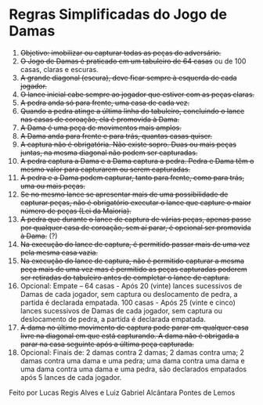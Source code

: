 # Regras Simplificadas do Jogo de Damas


1. ~~Objetivo: imobilizar ou capturar todas as peças do adversário.~~
2. ~~O Jogo de Damas é praticado em um tabuleiro de 64 casas~~ ou de 100 casas, claras e escuras.
3. ~~A grande diagonal (escura), deve ficar sempre à esquerda de cada jogador.~~
4. ~~O lance inicial cabe sempre ao jogador que estiver com as peças claras.~~
5. ~~A pedra anda só para frente, uma casa de cada vez.~~
6. ~~Quando a pedra atinge a última linha do tabuleiro, concluindo o lance nas casas de coroação, ela é promovida à Dama.~~
7. ~~A Dama é uma peça de movimentos mais amplos.~~
8. ~~A Dama anda para frente e para trás, quantas casas quiser.~~
9. ~~A captura não é obrigatória. Não existe sopro. Duas ou mais peças juntas, na mesma diagonal não podem ser capturadas.~~
10. ~~A pedra captura a Dama e a Dama captura a pedra. Pedra e Dama têm o mesmo valor para capturarem ou serem capturadas.~~
11. ~~A pedra e a Dama podem capturar, tanto para frente, como para trás, uma ou mais peças.~~
12. ~~Se no mesmo lance se apresentar mais de uma possibilidade de capturar peças, não é obrigatório executar o lance que capture o maior número de peças (Lei da Maioria).~~
13. ~~A pedra que durante o lance de captura de várias peças, apenas passe por qualquer casa de coroação, sem aí parar, é opcional ser promovida à Dama.~~ (?)
14. ~~Na execução do lance de captura, é permitido passar mais de uma vez pela mesma casa vazia.~~
15. ~~Na execução do lance de captura, não é permitido capturar a mesma peça mais de uma vez mas é permitido as peças capturadas poderem ser retiradas do tabuleiro antes de completar o lance de captura.~~
16. Opcional: Empate – 64 casas - Após 20 (vinte) lances sucessivos de Damas de cada jogador, sem captura ou deslocamento de pedra, a partida é declarada empatada. 100 casas - Após 25 (vinte e cinco) lances sucessivos de Damas de cada jogador, sem captura ou deslocamento de pedra, a partida é declarada empatada.
17. ~~A dama no último movimento de captura pode parar em qualquer casa livre na diagonal em que está capturando. A dama não é obrigada a parar na casa seguinte após a última peça capturada.~~
18. Opcional: Finais de: 2 damas contra 2 damas; 2 damas contra uma; 2 damas contra uma dama e uma pedra; uma dama contra uma dama e uma dama contra uma dama e uma pedra, são declarados empatados após 5 lances de cada jogador.

Feito por Lucas Regis Alves e Luiz Gabriel Alcântara Pontes de Lemos